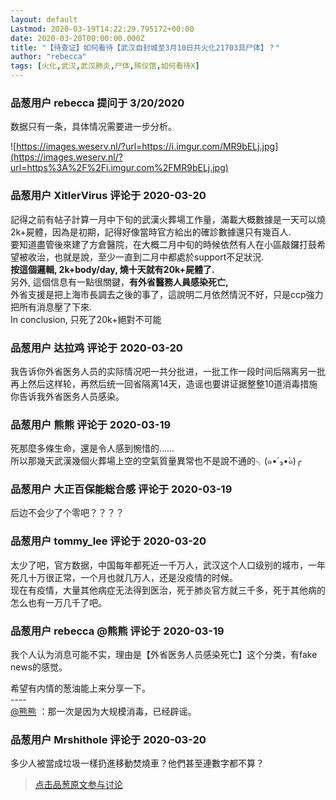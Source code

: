 ```yaml
---
layout: default
Lastmod: 2020-03-19T14:22:29.795172+00:00
date: 2020-03-20T00:00:00.000Z
title: "【待查证】如何看待【武汉自封城至3月10日共火化21703具尸体】？"
author: "rebecca"
tags: [火化,武汉,武汉肺炎,尸体,殡仪馆,如何看待X]
---
```



### 品葱用户 **rebecca** 提问于 3/20/2020
    
数据只有一条，具体情况需要进一步分析。  
  
![https://images.weserv.nl/?url=https://i.imgur.com/MR9bELj.jpg](https://images.weserv.nl/?url=https%3A%2F%2Fi.imgur.com%2FMR9bELj.jpg)
    
                

### 品葱用户 **XitlerVirus** 评论于 2020-03-20
        
記得之前有帖子計算一月中下旬的武漢火葬場工作量，滿載大概數據是一天可以燒2k+屍體，因為是初期，記得好像當時官方給出的確診數據還只有幾百人.  
要知道盡管後來建了方倉醫院，在大概二月中旬的時候依然有人在小區敲鑼打鼓希望被收治，也就是說，至少一直到二月中都處於support不足狀況.  
**按這個邏輯, 2k+body/day, 燒十天就有20k+屍體了.**  
另外, 這個信息有一點很關鍵，**有外省醫務人員感染死亡,**  
外省支援是把上海市長調去之後的事了，這說明二月依然情況不好，只是ccp強力把所有消息壓了下來.  
In conclusion, 只死了20k+絕對不可能
        
                

### 品葱用户 **达拉鸡** 评论于 2020-03-20
        
我告诉你外省医务人员的实际情况吧一共分批进，一批工作一段时间后隔离另一批再上然后这样轮，再然后统一回省隔离14天，造谣也要讲证据整整10道消毒措施你告诉我外省医务人员感染。
        
                

### 品葱用户 **熊熊** 评论于 2020-03-19
        
死那麼多條生命，還是令人感到惋惜的……  
所以那幾天武漢幾個火葬場上空的空氣質量異常也不是說不通的╮(๑•́ ₃•̀๑)╭
        
                

### 品葱用户 **大正百保能総合感** 评论于 2020-03-19
        
后边不会少了个零吧？？？？
        
                

### 品葱用户 **tommy_lee** 评论于 2020-03-20
        
太少了吧，官方数据，中国每年都死近一千万人，武汉这个人口级别的城市，一年死几十万很正常，一个月也就几万人，还是没疫情的时候。  
现在有疫情，大量其他病症无法得到医治，死于肺炎官方就三千多，死于其他病的怎么也有一万几千了吧。
        
                

### 品葱用户 **rebecca @熊熊** 评论于 2020-03-19
        
我个人认为消息可能不实，理由是【外省医务人员感染死亡】这个分类，有fake news的感觉。  
  
希望有内情的葱油能上来分享一下。  
\----  
[@熊熊]() ：那一次是因为大规模消毒，已经辟谣。
        
                

### 品葱用户 **Mrshithole** 评论于 2020-03-20
        
多少人被當成垃圾一樣扔進移動焚燒車？他們甚至連數字都不算？
        
                





> [点击品葱原文参与讨论](https://pincong.rocks/question/21468)

